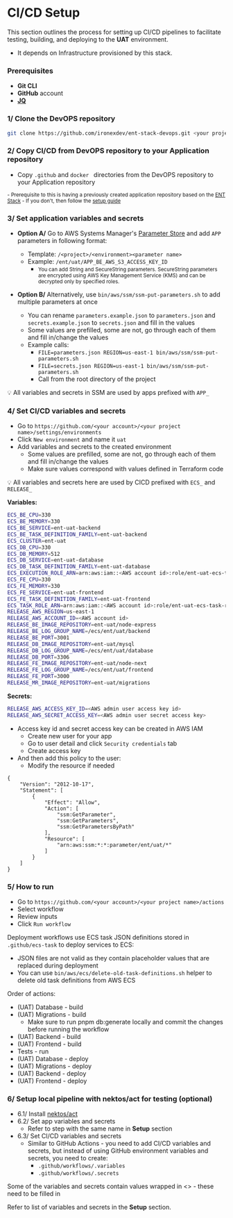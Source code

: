 # CI/CD Setup

This section outlines the process for setting up CI/CD pipelines to facilitate testing, building, and deploying to the **UAT** environment.
- It depends on Infrastructure provisioned by this stack.

### Prerequisites

- **Git CLI**
- **GitHub** account
- <a href="https://github.com/jqlang/jq" target="_blank">**JQ**</a>

### 1/ Clone the DevOPS repository

```bash
git clone https://github.com/ironexdev/ent-stack-devops.git <your project name>
```

### 2/ Copy CI/CD from DevOPS repository to your Application repository

- Copy `.github` and `docker ` directories from the DevOPS repository to your Application repository
<small>
  - Prerequisite to this is having a previously created application repository based on the <a href="https://ent-stack.com" target="_blank">ENT Stack</a>
      - If you don't, then follow the <a href="https://ent-stack.com/ent-stack/setup/" target="_blank">setup guide</a>
  </small>

### 3/ Set application variables and secrets

- **Option A/** Go to AWS Systems Manager's [Parameter Store](https://console.aws.amazon.com/systems-manager/parameters)  and add `APP` parameters in following format:
    - Template: `/<project>/<environment><parameter name>`
    - Example: `/ent/uat/APP_BE_AWS_S3_ACCESS_KEY_ID`
        - <small>
            You can add String and SecureString parameters.
            SecureString parameters are encrypted using AWS Key Management Service (KMS) and can be decrypted only by specified roles.
          </small>

- **Option B/** Alternatively, use `bin/aws/ssm/ssm-put-parameters.sh` to add multiple parameters at once
    - You can rename `parameters.example.json` to `parameters.json` and `secrets.example.json` to `secrets.json` and fill in the values
    - Some values are prefilled, some are not, go through each of them and fill in/change the values
    - Example calls:
      - `FILE=parameters.json REGION=us-east-1 bin/aws/ssm/ssm-put-parameters.sh`
      - `FILE=secrets.json REGION=us-east-1 bin/aws/ssm/ssm-put-parameters.sh`
      - Call from the root directory of the project

💡 All variables and secrets in SSM are used by apps prefixed with `APP_`

### 4/ Set CI/CD variables and secrets

- Go to `https://github.com/<your account>/<your project name>/settings/environments`
- Click `New environment` and name it `uat`
- Add variables and secrets to the created environment
    - Some values are prefilled, some are not, go through each of them and fill in/change the values
    - Make sure values correspond with values defined in Terraform code

💡 All variables and secrets here are used by CICD prefixed with `ECS_` and `RELEASE_`

**Variables:**

```bash
ECS_BE_CPU=330
ECS_BE_MEMORY=330
ECS_BE_SERVICE=ent-uat-backend
ECS_BE_TASK_DEFINITION_FAMILY=ent-uat-backend
ECS_CLUSTER=ent-uat
ECS_DB_CPU=330
ECS_DB_MEMORY=512
ECS_DB_SERVICE=ent-uat-database
ECS_DB_TASK_DEFINITION_FAMILY=ent-uat-database
ECS_EXECUTION_ROLE_ARN=arn:aws:iam::<AWS account id>:role/ent-uat-ecs-task-execution-role
ECS_FE_CPU=330
ECS_FE_MEMORY=330
ECS_FE_SERVICE=ent-uat-frontend
ECS_FE_TASK_DEFINITION_FAMILY=ent-uat-frontend
ECS_TASK_ROLE_ARN=arn:aws:iam::<AWS account id>:role/ent-uat-ecs-task-role
RELEASE_AWS_REGION=us-east-1
RELEASE_AWS_ACCOUNT_ID=<AWS account id>
RELEASE_BE_IMAGE_REPOSITORY=ent-uat/node-express
RELEASE_BE_LOG_GROUP_NAME=/ecs/ent/uat/backend
RELEASE_BE_PORT=3001
RELEASE_DB_IMAGE_REPOSITORY=ent-uat/mysql
RELEASE_DB_LOG_GROUP_NAME=/ecs/ent/uat/database
RELEASE_DB_PORT=3306
RELEASE_FE_IMAGE_REPOSITORY=ent-uat/node-next
RELEASE_FE_LOG_GROUP_NAME=/ecs/ent/uat/frontend
RELEASE_FE_PORT=3000
RELEASE_MR_IMAGE_REPOSITORY=ent-uat/migrations
```

**Secrets:**

```bash
RELEASE_AWS_ACCESS_KEY_ID=<AWS admin user access key id>
RELEASE_AWS_SECRET_ACCESS_KEY=<AWS admin user secret access key>
```
- Access key id and secret access key can be created in AWS IAM
  - Create new user for your app
  - Go to user detail and click `Security credentials` tab
  - Create access key
- And then add this policy to the user:
  - Modify the resource if needed
```
{
    "Version": "2012-10-17",
    "Statement": [
        {
            "Effect": "Allow",
            "Action": [
                "ssm:GetParameter",
                "ssm:GetParameters",
                "ssm:GetParametersByPath"
            ],
            "Resource": [
                "arn:aws:ssm:*:*:parameter/ent/uat/*"
            ]
        }
    ]
}
```

### 5/ How to run
- Go to `https://github.com/<your account>/<your project name>/actions`
- Select workflow
- Review inputs
- Click `Run workflow`

Deployment workflows use ECS task JSON definitions stored in `.github/ecs-task` to deploy services to ECS:
- JSON files are not valid as they contain placeholder values that are replaced during deployment
- You can use `bin/aws/ecs/delete-old-task-definitions.sh` helper to delete old task definitions from AWS ECS

Order of actions:

- (UAT) Database - build
- (UAT) Migrations - build
  - Make sure to run pnpm db:generate locally and commit the changes before running the workflow
- (UAT) Backend - build
- (UAT) Frontend - build
- Tests - run
- (UAT) Database - deploy
- (UAT) Migrations - deploy
- (UAT) Backend - deploy
- (UAT) Frontend - deploy


### 6/ Setup local pipeline with nektos/act for testing (optional)

- 6.1/ Install [nektos/act](https://github.com/nektos/act)
- 6.2/ Set app variables and secrets
    - Refer to step with the same name in **Setup** section
- 6.3/ Set CI/CD variables and secrets
    - Similar to GitHub Actions - you need to add CI/CD variables and secrets, but instead of using GitHub environment variables and secrets, you need to create:
        - `.github/workflows/.variables`
        - `.github/workflows/.secrets`

Some of the variables and secrets contain values wrapped in \<\> - these need to be filled in

Refer to list of variables and secrets in the **Setup** section.